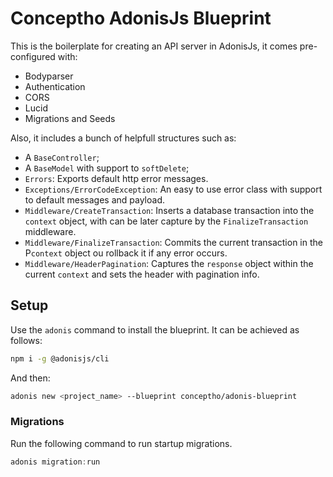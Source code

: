 # Conceptho AdonisJs Blueprint

This is the boilerplate for creating an API server in AdonisJs, it comes pre-configured with:

- Bodyparser
- Authentication
- CORS
- Lucid
- Migrations and Seeds

Also, it includes a bunch of helpfull structures such as:

- A `BaseController`;
- A `BaseModel` with support to `softDelete`;
- `Errors`: Exports default http error messages.
- `Exceptions/ErrorCodeException`: An easy to use error class with support to default messages and payload.
- `Middleware/CreateTransaction`: Inserts a database transaction into the `context` object, with can be later capture by the `FinalizeTransaction` middleware.
- `Middleware/FinalizeTransaction`: Commits the current transaction in the P`context` object ou rollback it if any error occurs.
- `Middleware/HeaderPagination`: Captures the `response` object within the current `context` and sets the header with pagination info.

## Setup

Use the `adonis` command to install the blueprint. It can be achieved as follows:

```bash
npm i -g @adonisjs/cli
```

And then:

```bash
adonis new <project_name> --blueprint conceptho/adonis-blueprint
```

### Migrations

Run the following command to run startup migrations.

```js
adonis migration:run
```
